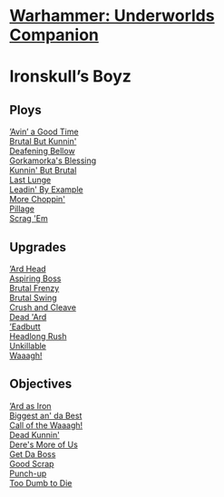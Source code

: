 # [Warhammer: Underworlds Companion](https://guidokessels.github.io/wh-underworlds)

  

# Ironskull’s Boyz

## Ploys
[’Avin’ a Good Time](https://guidokessels.github.io/wh-underworlds/cards/avin’-a-good-time)<br />[Brutal But Kunnin'](https://guidokessels.github.io/wh-underworlds/cards/brutal-but-kunnin)<br />[Deafening Bellow](https://guidokessels.github.io/wh-underworlds/cards/deafening-bellow)<br />[Gorkamorka's Blessing](https://guidokessels.github.io/wh-underworlds/cards/gorkamorkas-blessing)<br />[Kunnin' But Brutal](https://guidokessels.github.io/wh-underworlds/cards/kunnin-but-brutal)<br />[Last Lunge](https://guidokessels.github.io/wh-underworlds/cards/last-lunge)<br />[Leadin' By Example](https://guidokessels.github.io/wh-underworlds/cards/leadin-by-example)<br />[More Choppin'](https://guidokessels.github.io/wh-underworlds/cards/more-choppin)<br />[Pillage](https://guidokessels.github.io/wh-underworlds/cards/pillage)<br />[Scrag 'Em](https://guidokessels.github.io/wh-underworlds/cards/scrag-em)

## Upgrades
[’Ard Head](https://guidokessels.github.io/wh-underworlds/cards/ard-head)<br />[Aspiring Boss](https://guidokessels.github.io/wh-underworlds/cards/aspiring-boss)<br />[Brutal Frenzy](https://guidokessels.github.io/wh-underworlds/cards/brutal-frenzy)<br />[Brutal Swing](https://guidokessels.github.io/wh-underworlds/cards/brutal-swing)<br />[Crush and Cleave](https://guidokessels.github.io/wh-underworlds/cards/crush-and-cleave)<br />[Dead 'Ard](https://guidokessels.github.io/wh-underworlds/cards/dead-ard)<br />[’Eadbutt](https://guidokessels.github.io/wh-underworlds/cards/eadbutt)<br />[Headlong Rush](https://guidokessels.github.io/wh-underworlds/cards/headlong-rush)<br />[Unkillable](https://guidokessels.github.io/wh-underworlds/cards/unkillable)<br />[Waaagh!](https://guidokessels.github.io/wh-underworlds/cards/waaagh)

## Objectives
[’Ard as Iron](https://guidokessels.github.io/wh-underworlds/cards/ard-as-iron)<br />[Biggest an' da Best](https://guidokessels.github.io/wh-underworlds/cards/biggest-an-da-best)<br />[Call of the Waaagh!](https://guidokessels.github.io/wh-underworlds/cards/call-of-the-waaagh)<br />[Dead Kunnin'](https://guidokessels.github.io/wh-underworlds/cards/dead-kunnin)<br />[Dere's More of Us](https://guidokessels.github.io/wh-underworlds/cards/deres-more-of-us)<br />[Get Da Boss](https://guidokessels.github.io/wh-underworlds/cards/get-da-boss)<br />[Good Scrap](https://guidokessels.github.io/wh-underworlds/cards/good-scrap)<br />[Punch-up](https://guidokessels.github.io/wh-underworlds/cards/punch-up)<br />[Too Dumb to Die](https://guidokessels.github.io/wh-underworlds/cards/too-dumb-to-die)
